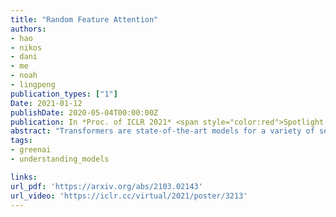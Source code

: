 ```yaml
---
title: "Random Feature Attention"
authors:
- hao
- nikos
- dani
- me
- noah
- lingpeng
publication_types: ["1"]
Date: 2021-01-12
publishDate: 2020-05-04T00:00:00Z
publication: In *Proc. of ICLR 2021* <span style="color:red">Spotlight presentation</span>
abstract: "Transformers are state-of-the-art models for a variety of sequence modeling tasks. At their core is an attention function which models pairwise interactions between the inputs at every timestep.  While attention is powerful, it doesnot scale efficiently to long sequences due to its quadratic time and space complexity in the sequence length.   We propose  RFA,  a linear time and space attention that uses random feature methods to approximate the softmax function, and explore its applications  in  transformers.   RFA offers  a  straightforward  way  of  learning  with recency bias through an optional gating mechanism and can be used as a drop-in replacement for conventional softmax attention. Experiments on language modeling and machine translation demonstrate that RFA achieves similar or better performance compared to strong transformer baselines.  In the machine translation experiment, RFA decodes twice as fast as a vanilla transformer. Compared to existing efficient transformer variants, RFA is competitive in terms of both accuracy and efficiency on three long text classification datasets.   Our analysis shows that RFA's efficiency gains are especially notable on long sequences, suggesting that RFA will be particularly useful in tasks that require working with large inputs, fast decoding speed, or low memory footprints."
tags:
- greenai
- understanding_models

links:
url_pdf: 'https://arxiv.org/abs/2103.02143'
url_video: 'https://iclr.cc/virtual/2021/poster/3213'
---
```


